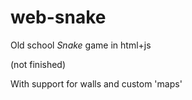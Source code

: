 # web-snake

Old school *Snake* game in html+js

(not finished)

With support for walls and custom 'maps'
